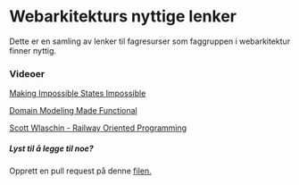 # Webarkitekturs nyttige lenker

Dette er en samling av lenker til fagresurser som faggruppen i webarkitektur finner nyttig.

### Videoer

[Making Impossible States Impossible](https://www.youtube.com/watch?v=IcgmSRJHu_8)

[Domain Modeling Made Functional](https://www.youtube.com/watch?v=Up7LcbGZFuo)

[Scott Wlaschin - Railway Oriented Programming](https://vimeo.com/97344498)

##### Lyst til å legge til noe?

Opprett en pull request på denne [filen.](https://github.com/bekk/webarkitektur/blob/master/docs/README.md)

